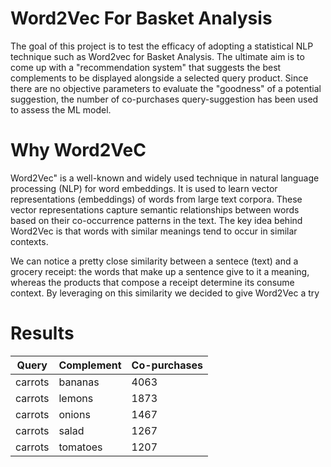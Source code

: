 # Word2Vec For Basket Analysis
The goal of this project is to test the efficacy of adopting a statistical NLP technique such as Word2vec for Basket Analysis. 
The ultimate aim is to come up with a "recommendation system" that suggests the best complements to be displayed alongside a selected query product. 
Since there are no objective parameters to evaluate the "goodness" of a potential suggestion, the number of co-purchases query-suggestion has been used to assess the ML model. 

# Why Word2VeC
Word2Vec" is a well-known and widely used technique in natural language processing (NLP) for word embeddings. It is used to learn vector representations (embeddings) of words from large text corpora. These vector representations capture semantic relationships between words based on their co-occurrence patterns in the text.
The key idea behind Word2Vec is that words with similar meanings tend to occur in similar contexts.

We can notice a pretty close similarity between a sentece (text) and a grocery receipt: the words that make up a sentence give to it a meaning, whereas the products that compose a receipt determine its consume context.
By leveraging on this similarity we decided to give Word2Vec a try

# Results 
| Query | Complement | Co-purchases |
| -------- | -------- | -------- |
| carrots | bananas | 4063 |
| carrots | lemons | 1873 |
| carrots | onions | 1467 |
| carrots | salad | 1267 |
| carrots | tomatoes | 1207 |

